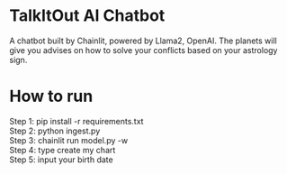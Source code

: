 # TalkItOut AI Chatbot
A chatbot built by Chainlit, powered by Llama2, OpenAI. The planets will give you advises on how to solve your conflicts based on your astrology sign.

# How to run
Step 1: pip install -r requirements.txt <br />
Step 2: python ingest.py <br />
Step 3: chainlit run model.py -w <br />
Step 4: type create my chart <br />
Step 5: input your birth date
 
